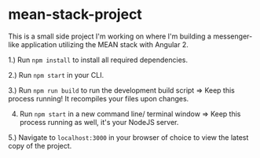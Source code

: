 # mean-stack-project

This is a small side project I'm working on where I'm building a messenger-like application utilizing the MEAN stack with Angular 2. 

1.) Run `npm install` to install all required dependencies.

2.) Run `npm start` in your CLI. 

3.) Run `npm run build` to run the development build script => Keep this process running! It recompiles your files upon changes.

4) Run `npm start` in a new command line/ terminal window => Keep this process running as well, it's your NodeJS server. 

5.) Navigate to `localhost:3000` in your browser of choice to view the latest copy of the project.
